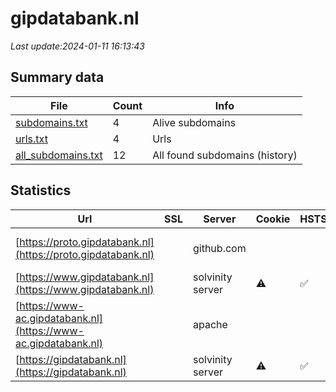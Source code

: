 # gipdatabank.nl
*Last update:2024-01-11 16:13:43*
## Summary data
| File       | Count | Info |
|------------|-------|------|
|[subdomains.txt](/data/gipdatabank/subdomains.txt)|4|Alive subdomains|
|[urls.txt](/data/gipdatabank/urls.txt)|4|Urls|
|[all_subdomains.txt](/data/gipdatabank/all_subdomains.txt)|12|All found subdomains (history)|
## Statistics
| Url | SSL | Server | Cookie | HSTS | CSP | XFO | XXP | RP | Tech |
|------------|-------|------|------|------|------|------|------|------|------|
|[https://proto.gipdatabank.nl](https://proto.gipdatabank.nl)| |github.com| | | | | |:white_check_mark: |Fastly GitHub Pages...|
|[https://www.gipdatabank.nl](https://www.gipdatabank.nl)| |solvinity server|:warning: |:white_check_mark: | |:warning: | |:white_check_mark: |:white_check_mark: |Bloomreach HSTS|
|[https://www-ac.gipdatabank.nl](https://www-ac.gipdatabank.nl)| |apache| | | | | |:white_check_mark: |Apache HTTP Server B...|
|[https://gipdatabank.nl](https://gipdatabank.nl)| |solvinity server|:warning: |:white_check_mark: | |:warning: | |:white_check_mark: |:white_check_mark: |Apache HTTP Server H...|